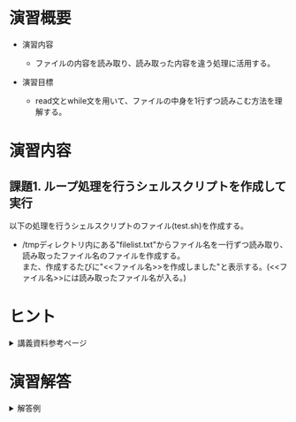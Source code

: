 # 演習概要
- 演習内容
  - ファイルの内容を読み取り、読み取った内容を違う処理に活用する。

- 演習目標
  - read文とwhile文を用いて、ファイルの中身を1行ずつ読みこむ方法を理解する。

# 演習内容
## 課題1. ループ処理を行うシェルスクリプトを作成して実行
以下の処理を行うシェルスクリプトのファイル(test.sh)を作成する。  
  - /tmpディレクトリ内にある"filelist.txt"からファイル名を一行ずつ読み取り、読み取ったファイル名のファイルを作成する。  
    また、作成するたびに"<<ファイル名>>を作成しました"と表示する。(<<ファイル名>>には読み取ったファイル名が入る。)

# ヒント
<details><summary>講義資料参考ページ</summary><div>

- 標準入出力
  - p87
</div></details>

# 演習解答  

<details><summary>解答例</summary><div>

## 課題1. ループ処理を行うシェルスクリプトを作成して実行  解答例  
シェルスクリプトファイル"test.sh"をエディタから作成し、下記の内容を書き込む。  

``` sh
#!/bin/bash

while read filename
do
  touch $filename 
  echo $filenameを作成しました
done < /tmp/filelist.txt

```

test.shを実行する。  

```
$ bash test.sh
```

以下の通り表示されること、また読み取ったファイル名の空ファイルが作成されていることを確認。

```
aaa.txtを作成しました
bbb.txtを作成しました
ccc.txtを作成しました
```

</div></details>